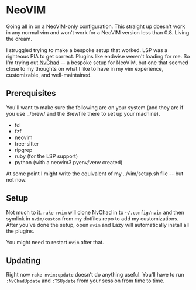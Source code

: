 # NeoVIM

Going all in on a NeoVIM-only configuration. This straight up doesn't work in any normal vim and won't work
for a NeoVIM version less than 0.8. Living the dream.

I struggled trying to make a bespoke setup that worked. LSP was a righteous PIA to get correct. Plugins like endwise
weren't loading for me. So I'm trying out [NvChad](https://nvchad.com/) -- a bespoke setup for NeoVIM, but one that
seemed close to my thoughts on what I like to have in my vim experience, customizable, and well-maintained.

## Prerequisites

You'll want to make sure the following are on your system (and they are if you use ../brew/ and the Brewfile there to
set up your machine).

* fd
* fzf
* neovim
* tree-sitter
* ripgrep
* ruby (for the LSP support)
* python (with a neovim3 pyenv/venv created)

At some point I might write the equivalent of my ../vim/setup.sh file -- but not now.

## Setup 

Not much to it. `rake nvim` will clone NvChad in to `~/.config/nvim` and then symlink in `nvim/custom` from my dotfiles repo
to add my customizations. After you've done the setup, open `nvim` and Lazy will automatically install all the plugins.

You might need to restart `nvim` after that.

## Updating

Right now `rake nvim:update` doesn't do anything useful. You'll have to run `:NvChadUpdate` and `:TSUpdate` from your session from time to time.
